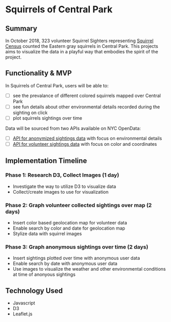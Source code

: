 # Squirrels of Central Park

## Summary
In October 2018, 323 volunteer Squirrel Sighters representing [Squirrel Census](https://www.thesquirrelcensus.com/) counted the Eastern gray squirrels in Central Park. This projects aims to visualize the data in a playful way that embodies the spirit of the project.

## Functionality & MVP
In Squirrels of Central Park, users will be able to:
+ [ ] see the prevalance of different colored squirrels mapped over Central Park
+ [ ] see fun details about other environmental details recorded during the sighting on click
+ [ ] plot squirrels sightings over time

Data will be sourced from two APIs available on NYC OpenData: 
+ [ ] [API for anonymized sightings data](https://data.cityofnewyork.us/resource/ej9h-v6g2.json) with focus on environmental details
+ [ ] [API for volunteer sightings data](https://data.cityofnewyork.us/resource/vfnx-vebw.geojson) with focus on color and coordinates

## Implementation Timeline

### Phase 1: Research D3, Collect Images (1 day)
+ Investigate the way to utilize D3 to visualize data 
+ Collect/create images to use for visualization

### Phase 2: Graph volunteer collected sightings over map (2 days)
+ Insert color based geolocation map for volunteer data
+ Enable search by color and date for geolocation map
+ Stylize data with squirrel images

### Phase 3: Graph anonymous sightings over time (2 days)
+ Insert sightings plotted over time with anonymous user data
+ Enable search by date with anonymous user data
+ Use images to visualize the weather and other environmental conditions at time of anonyous sightings

## Technology Used
+ Javascript
+ D3
+ Leaflet.js